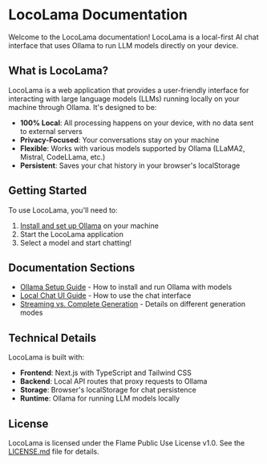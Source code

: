 # LocoLama Documentation

Welcome to the LocoLama documentation! LocoLama is a local-first AI chat interface that uses Ollama to run LLM models directly on your device.

## What is LocoLama?

LocoLama is a web application that provides a user-friendly interface for interacting with large language models (LLMs) running locally on your machine through Ollama. It's designed to be:

- **100% Local**: All processing happens on your device, with no data sent to external servers
- **Privacy-Focused**: Your conversations stay on your machine
- **Flexible**: Works with various models supported by Ollama (LLaMA2, Mistral, CodeLLama, etc.)
- **Persistent**: Saves your chat history in your browser's localStorage

## Getting Started

To use LocoLama, you'll need to:

1. [Install and set up Ollama](./ollama-setup.md) on your machine
2. Start the LocoLama application
3. Select a model and start chatting!

## Documentation Sections

- [Ollama Setup Guide](./ollama-setup.md) - How to install and run Ollama with models
- [Local Chat UI Guide](./local-chat-ui.md) - How to use the chat interface
- [Streaming vs. Complete Generation](./streaming-vs-complete.md) - Details on different generation modes

## Technical Details

LocoLama is built with:

- **Frontend**: Next.js with TypeScript and Tailwind CSS
- **Backend**: Local API routes that proxy requests to Ollama
- **Storage**: Browser's localStorage for chat persistence
- **Runtime**: Ollama for running LLM models locally

## License

LocoLama is licensed under the Flame Public Use License v1.0. See the [LICENSE.md](../LICENSE.md) file for details.
